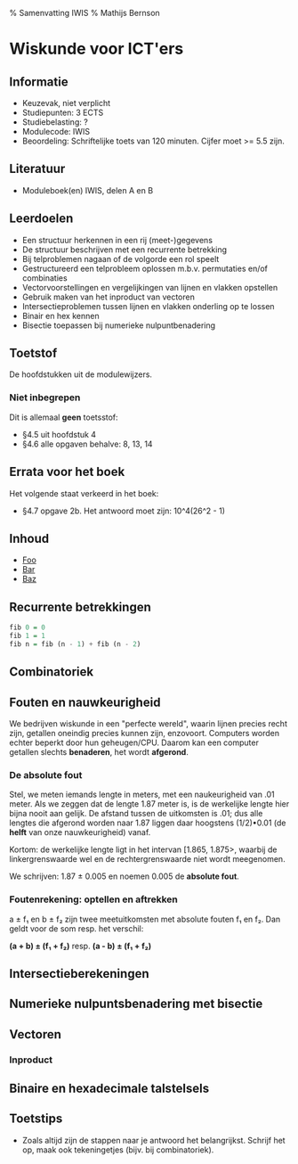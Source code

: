 % Samenvatting IWIS
% Mathijs Bernson

# Wiskunde voor ICT'ers

## Informatie

* Keuzevak, niet verplicht
* Studiepunten: 3 ECTS
* Studiebelasting: ?
* Modulecode: IWIS
* Beoordeling: Schriftelijke toets van 120 minuten. Cijfer moet >= 5.5 zijn.

## Literatuur

* Moduleboek(en) IWIS, delen A en B

## Leerdoelen

* Een structuur herkennen in een rij (meet-)gegevens
* De structuur beschrijven met een recurrente betrekking
* Bij telproblemen nagaan of de volgorde een rol speelt
* Gestructureerd een telprobleem oplossen m.b.v. permutaties en/of combinaties
* Vectorvoorstellingen en vergelijkingen van lijnen en vlakken opstellen
* Gebruik maken van het inproduct van vectoren
* Intersectieproblemen tussen lijnen en vlakken onderling op te lossen
* Binair en hex kennen
* Bisectie toepassen bij numerieke nulpuntbenadering

## Toetstof

De hoofdstukken uit de modulewijzers.

### Niet inbegrepen

Dit is allemaal **geen** toetsstof:

* §4.5 uit hoofdstuk 4
* §4.6 alle opgaven behalve: 8, 13, 14

## Errata voor het boek

Het volgende staat verkeerd in het boek:

* §4.7 opgave 2b. Het antwoord moet zijn: 10^4(26^2 - 1)

## Inhoud

* [Foo](#foo)
* [Bar](#bar)
* [Baz](#baz)

## Recurrente betrekkingen

```haskell
fib 0 = 0
fib 1 = 1
fib n = fib (n - 1) + fib (n - 2)
```

## Combinatoriek

## Fouten en nauwkeurigheid

We bedrijven wiskunde in een "perfecte wereld", waarin lijnen precies recht zijn, getallen oneindig precies kunnen zijn, enzovoort. Computers worden echter beperkt door hun geheugen/CPU. Daarom kan een computer getallen slechts **benaderen**, het wordt **afgerond**.

### De absolute fout

Stel, we meten iemands lengte in meters, met een naukeurigheid van .01 meter. Als we zeggen dat de lengte 1.87 meter is, is de werkelijke lengte hier bijna nooit aan gelijk. De afstand tussen de uitkomsten is .01; dus alle lengtes die afgerond worden naar 1.87 liggen daar hoogstens (1/2)•0.01 (de **helft** van onze nauwkeurigheid) vanaf.

Kortom: de werkelijke lengte ligt in het intervan [1.865, 1.875>, waarbij de linkergrenswaarde wel en de rechtergrenswaarde niet wordt meegenomen.

We schrijven: 1.87 ± 0.005 en noemen 0.005 de **absolute fout**.

### Foutenrekening: optellen en aftrekken

a ± f₁ en b ± f₂ zijn twee meetuitkomsten met absolute fouten f₁ en f₂. Dan geldt voor de som resp. het verschil:

**(a + b) ± (f₁ + f₂)** resp. **(a - b) ± (f₁ + f₂)**

## Intersectieberekeningen

## Numerieke nulpuntsbenadering met bisectie

## Vectoren

### Inproduct

## Binaire en hexadecimale talstelsels

## Toetstips

* Zoals altijd zijn de stappen naar je antwoord het belangrijkst. Schrijf het op, maak ook tekeningetjes (bijv. bij combinatoriek).
